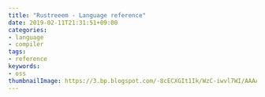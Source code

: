 ```yaml
---
title: "Rustreeem - Language reference"
date: 2019-02-11T21:31:51+09:00
categories:
- language
- compiler
tags:
- reference
keywords:
- oss
thumbnailImage: https://3.bp.blogspot.com/-8cECXGIt1Ik/WzC-iwvl7WI/AAAAAAABNC4/qsUY7LwiIpIJ3swwvJSSN5Qhsn987P1fACLcBGAs/s800/hanadumari_woman.png
---
```


<!--more-->
